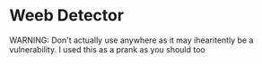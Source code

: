 # Weeb Detector
 WARNING: Don't actually use anywhere as it may ihearitently be a vulnerability. I used this as a prank as you should too
